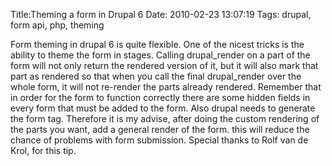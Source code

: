 Title:Theming a form in Drupal 6
Date: 2010-02-23 13:07:19
Tags: drupal, form api, php, theming

Form theming in drupal 6 is quite flexible. One of the nicest tricks is the
ability to theme the form in stages. Calling drupal_render on a part of the
form will not only return the rendered version of it, but it will also mark
that part as rendered so that when you call the final drupal_render over the
whole form, it will not re-render the parts already rendered. Remember that in
order for the form to function correctly there are some hidden fields in every
form that must be added to the form. Also drupal needs to generate the form
tag. Therefore it is my advise, after doing the custom rendering of the parts
you want, add a general render of the form. this will reduce the chance of
problems with form submission. Special thanks to Rolf van de Krol, for this
tip.

